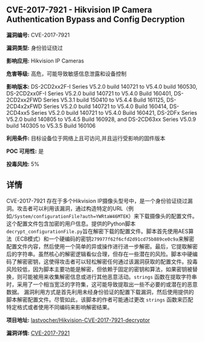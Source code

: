 ## CVE-2017-7921 - Hikvision IP Camera Authentication Bypass and Config Decryption

**漏洞编号:** CVE-2017-7921

**漏洞类型:** 身份验证绕过

**影响应用:** Hikvision IP Cameras

**危害等级:** 高危，可能导致敏感信息泄露和设备控制

**影响版本:** DS-2CD2xx2F-I Series V5.2.0 build 140721 to V5.4.0 build 160530, DS-2CD2xx0F-I Series V5.2.0 build 140721 to V5.4.0 Build 160401, DS-2CD2xx2FWD Series V5.3.1 build 150410 to V5.4.4 Build 161125, DS-2CD4x2xFWD Series V5.2.0 build 140721 to V5.4.0 Build 160414, DS-2CD4xx5 Series V5.2.0 build 140721 to V5.4.0 Build 160421, DS-2DFx Series V5.2.0 build 140805 to V5.4.5 Build 160928, and DS-2CD63xx Series V5.0.9 build 140305 to V5.3.5 Build 160106

**利用条件:** 目标设备位于网络上且可访问,并且运行受影响的固件版本

**POC 可用性:** 是

**投毒风险:** 5%

## 详情

CVE-2017-7921 存在于多个Hikvision IP摄像头型号中，是一个身份验证绕过漏洞。攻击者可以利用该漏洞，通过构造特定的URL（例如`/System/configurationFile?auth=YWRtaW46MTEK`）来下载摄像头的配置文件。这个配置文件包含加密的用户信息。提供的Python脚本`decrypt_configurationFile.py`旨在解密下载的配置文件。脚本首先使用AES算法（ECB模式）和一个硬编码的密钥`279977f62f6cfd2d91cd75b889ce0c9a`来解密配置文件内容，然后使用一个简单的异或操作进行进一步解密。最后，它提取解密后的字符串。虽然核心的解密逻辑看似合理，但存在一些潜在的风险。脚本中硬编码了解密密钥，这使得攻击者可以轻松解密任何通过该漏洞获取的配置文件。投毒风险较低，因为脚本主要功能是解密，但依赖于固定的密钥和算法，如果密钥被替换，则可能被用来收集解密信息或进行其他恶意活动。`strings` 函数在提取字符串时，采用了一个相当宽泛的字符集，这可能导致提取出一些不必要的或潜在的恶意数据。 漏洞利用方式是首先利用未经身份验证的配置下载漏洞，然后使用提供的脚本解密配置文件。尽管如此，该脚本的作者可能通过更改 `strings` 函数来匹配特定格式或者使用不同编码来影响解密结果。

**项目地址:** [lastvocher/Hikvision-CVE-2017-7921-decryptor](https://github.com/lastvocher/Hikvision-CVE-2017-7921-decryptor)

**漏洞详情:** [CVE-2017-7921](https://nvd.nist.gov/vuln/detail/CVE-2017-7921)